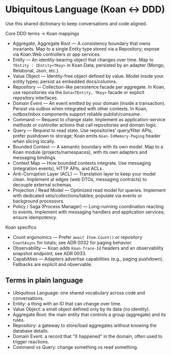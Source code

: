 # Ubiquitous Language (Koan ↔ DDD)

Use this shared dictionary to keep conversations and code aligned.

Core DDD terms → Koan mappings
- Aggregate, Aggregate Root — A consistency boundary that owns invariants. Map to a single Entity type stored via a Repository; expose via Koan.Web controllers or app services.
- Entity — An identity-bearing object that changes over time. Map to `TEntity : IEntity<TKey>` in Koan.Data; persisted by an adapter (Mongo, Relational, Json, etc.).
- Value Object — Identity-free object defined by value. Model inside your entity types; persist as embedded docs/columns.
- Repository — Collection-like persistence facade per aggregate. In Koan, use repositories via the `Data<TEntity, TKey>` facade or explicit repository interfaces.
- Domain Event — An event emitted by your domain (inside a transaction). Persist via outbox when integrated with other contexts. In Koan, outbox/inbox components support reliable publish/consume.
- Command — Request to change state. Implement as application-service methods or controller actions that call repositories and domain logic.
- Query — Request to read state. Use repositories’ query/filter APIs; prefer pushdown to storage; Koan emits `Koan-InMemory-Paging` header when slicing locally.
- Bounded Context — A semantic boundary with its own model. Map to a Koan module (projects/namespaces), with its own adapters and messaging bindings.
- Context Map — How bounded contexts integrate. Use messaging (integration events), HTTP APIs, and ACLs.
- Anti-Corruption Layer (ACL) — Translation layer to keep your model clean. Implement at edges (web DTOs, messaging contracts) to decouple external schemas.
- Projection / Read Model — Optimized read model for queries. Implement with dedicated sets/collections/tables; populate via events or background processors.
- Policy / Saga (Process Manager) — Long-running coordination reacting to events. Implement with messaging handlers and application services; ensure idempotency.

Koan specifics
- Count ergonomics — Prefer `await Item.Count()` or repository `CountAsync` for totals; see ADR 0032 for paging behavior.
- Observability — Koan adds `Koan-Trace-Id` headers and an observability snapshot endpoint; see ADR 0033.
- Capabilities — Adapters advertise capabilities (e.g., paging pushdown). Fallbacks are explicit and observable.

## Terms in plain language
- Ubiquitous Language: one shared vocabulary across code and conversations.
- Entity: a thing with an ID that can change over time.
- Value Object: a small object defined only by its data (no identity).
- Aggregate Root: the main entity that controls a group (aggregate) and its rules.
- Repository: a gateway to store/load aggregates without knowing the database details.
- Domain Event: a record that “X happened” in the domain, often used to trigger reactions.
- Command vs Query: change something vs read something.
